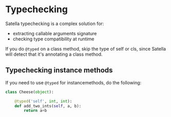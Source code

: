 # Typechecking

Satella typechecking is a complex solution for:
* extracting callable arguments signature
* checking type compatibility at runtime

If you do `@typed` on a class method, skip the type of self or cls, since Satella will
detect that it's annotating a class method.

## Typechecking instance methods

If you need to use `@typed` for instancemethods, do the following:

```python
class Cheese(object):

    @typed('self', int, int):
    def add_two_ints(self, a, b):
        return a+b
```